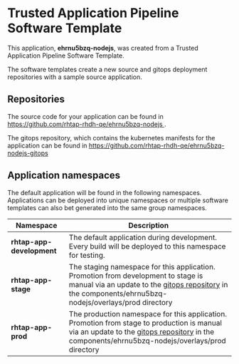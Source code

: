 # Trusted Application Pipeline Software Template

This application, **ehrnu5bzq-nodejs**, was created from a Trusted Application Pipeline Software Template.

The software templates create a new source and gitops deployment repositories with a sample source application. 

## Repositories

The source code for your application can be found in [https://github.com/rhtap-rhdh-qe/ehrnu5bzq-nodejs ](https://github.com/rhtap-rhdh-qe/ehrnu5bzq-nodejs ).
 
The gitops repository, which contains the kubernetes manifests for the application can be found in 
[https://github.com/rhtap-rhdh-qe/ehrnu5bzq-nodejs-gitops ](https://github.com/rhtap-rhdh-qe/ehrnu5bzq-nodejs-gitops ) 

## Application namespaces 

The default application will be found in the following namespaces. Applications can be deployed into unique namespaces or multiple software templates can also bet generated into the same group namespaces.  

|  Namespace   |  Description   |  
| -------- | -------- |   
| **rhtap-app-development** | The default application during development. Every build will be deployed to this namespace for testing. | 
| **rhtap-app-stage** | The staging namespace for this application. Promotion from development to stage is manual via an update to the [gitops repository](https://github.com/rhtap-rhdh-qe/ehrnu5bzq-nodejs-gitops ) in the components/ehrnu5bzq-nodejs/overlays/prod directory |  
| **rhtap-app-prod** | The production namespace for this application. Promotion from stage to production is manual via an update to the [gitops repository](https://github.com/rhtap-rhdh-qe/ehrnu5bzq-nodejs-gitops ) in the components/ehrnu5bzq-nodejs/overlays/prod directory | 